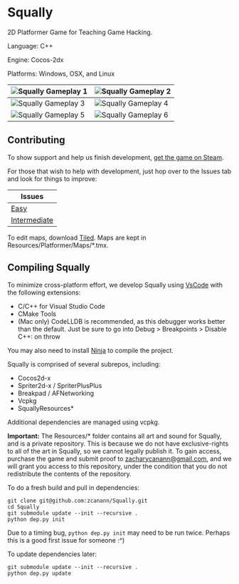 Squally
=========
2D Platformer Game for Teaching Game Hacking.

Language: C++

Engine: Cocos-2dx

Platforms: Windows, OSX, and Linux

![Squally Gameplay 1](https://i.imgur.com/M2KMSZ9.png) | ![Squally Gameplay 2](https://i.imgur.com/U3bbo1v.png)
------------ | -------------
![Squally Gameplay 3](https://i.imgur.com/1hvYk3K.png) | ![Squally Gameplay 4](https://i.imgur.com/bOSKa7p.png)
![Squally Gameplay 5](https://i.imgur.com/0WpBLxS.png) | ![Squally Gameplay 6](https://i.imgur.com/iYUfJGq.png)

Contributing
------------
To show support and help us finish development, [get the game on Steam](https://store.steampowered.com/app/770200/Squally/).

For those that wish to help with development, just hop over to the Issues tab and look for things to improve:

Issues |
------------ |
[Easy](https://github.com/Squalr/Squally/labels/good%20first%20issue) |
[Intermediate](https://github.com/Squalr/Squally/labels/good%20first%20issue%20%28intermediate%29) |

To edit maps, download [Tiled](https://www.mapeditor.org/). Maps are kept in Resources/Platformer/Maps/*.tmx.

Compiling Squally
------------
To minimize cross-platform effort, we develop Squally using [VsCode](https://code.visualstudio.com/) with the following extensions:
- C/C++ for Visual Studio Code
- CMake Tools
- (Mac only) CodeLLDB is recommended, as this debugger works better than the default. Just be sure to go into Debug > Breakpoints > Disable C++: on throw

You may also need to install [Ninja](https://github.com/ninja-build/ninja/wiki/Pre-built-Ninja-packages) to compile the project.

Squally is comprised of several subrepos, including:
- Cocos2d-x
- Spriter2d-x / SpriterPlusPlus
- Breakpad / AFNetworking
- Vcpkg
- SquallyResources*

Additional dependencies are managed using vcpkg.

**Important:** The Resources/* folder contains all art and sound for Squally, and is a private repository. This is because we do not have exclusive-rights to all of the art in Squally, so we cannot legally publish it. To gain access, purchase the game and submit proof to zacharycanann@gmail.com, and we will grant you access to this repository, under the condition that you do not redistribute the contents of the repository.

To do a fresh build and pull in dependencies:
```
git clone git@github.com:zcanann/Squally.git
cd Squally
git submodule update --init --recursive .
python dep.py init
```
Due to a timing bug, `python dep.py init` may need to be run twice. Perhaps this is a good first issue for someone :^)

To update dependencies later:
```
git submodule update --init --recursive .
python dep.py update
```
